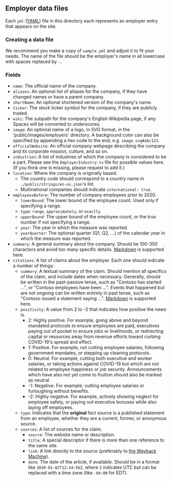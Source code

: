 ## Employer data files

Each `yml` ([YAML](https://yaml.org/)) file in this directory each represents an employer entry that appears on the site.

### Creating a data file

We recommend you make a copy of `sample.yml` and adjust it to fit your needs. The name of the file should be the employer's name in all lowercase with spaces replaced by `-`.

### Fields

- `name`: The official name of the company.
- `aliases`: An optional list of aliases for the company, if they have changed names or have a parent company.
- `shortName`: An optional shortened version of the company's name.
- `ticker`: The stock ticker symbol for the company, if they are publicly traded.
- `wiki`: The subpath for the company's English Wikipedia page, if any. Spaces will be converted to underscores.
- `image`: An optional name of a logo, in SVG format, in the 'public/images/employers' directory. A background color can also be specified by appending a hex code to the end, e.g. `image.svg#abc123`.
- `officialWebsite`: An official company webpage describing the company and its corporate mission, culture, and so on.
- `industries`: A list of industries of which the company is considered to be a part. Please see the `EmployerIndustry.ts` file for possible values here. (If you think one is missing, please request to add it.)
- `location`: Where the company is originally based.
	- The country code should correspond to a country name in `./public/strings/en-us.json`'s list.
	- Multinational companies should indicate `international: true`.
- `employeesBefore`: The number of company employees prior to 2020.
	- `lowerBound`: The lower bound of the employee count. Used only if specifying a range.
	- `type`: `range`, `approximately`, or `exactly`.
	- `upperBound`: The upper bound of the employee count, or the true number if not specifying a range.
	- `year`: The year in which the measure was reported.
	- `yearQuarter`: The optional quarter (Q1, Q2, ...) of the calendar year in which the measure was reported.
- `summary`: A general summary about the company. Should be 100-350 characters and avoid too many specific details. [Markdown](https://www.markdownguide.org/basic-syntax/) is supported here.
- `citations`: A list of claims about the employer. Each one should indicate a number of things:
	- `summary`: A textual summary of the claim. Should mention all specifics of the claim, and include dates when necessary. Generally, should be written in the past-passive tense, such as "Contoso has started ...", or "Contoso employees have been ...". Events that happened but are not ongoing can be written entirely in past tense, such as "Contoso issued a statement saying ...". [Markdown](https://www.markdownguide.org/basic-syntax/) is supported here.
	- `positivity`: A value from 2 to -2 that indicates how positive the news is.
		- 2: Highly positive. For example, going above and beyond mandated protocols to ensure employees are paid, executives paying out of pocket to ensure jobs or livelihoods, or redirecting capital or resources away from revenue efforts toward curbing COVID-19's spread and effect.
		- 1: Positive. For example, not cutting employee salaries, following government mandates, or stepping up cleaning protocols.
		- 0: Neutral. For example, cutting both executive and worker salaries, or taking actions against COVID-19 but which are not related to employee happiness or job security. Announcements which have also not yet come to fruition should also be marked as neutral.
		- -1: Negative. For example, cutting employee salaries or furloughing without benefits.
		- -2: Highly negative. For example, actively showing neglect for employee safety, or paying out executive bonuses while also laying off employees.
	- `type`: Indicates that the **original** fact source is a published statement from an employee, whether they are a current, former, or anonymous source.
	- `sources`: A list of sources for the claim.
		- `source`: The website name or description.
		- `title`: A special descriptor if there is more than one reference to the same site.
		- `link`: A link directly to the source (preferably to [the Wayback Machine](https://web.archive.org)).
		- `date`: The date of the article, if available. Should be in a format like `2020-01-02T12:34:56Z`, where `Z` indicates UTC but can be replaced with a time zone (like `-04:00` for EDT).
